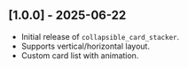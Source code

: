 ## [1.0.0] - 2025-06-22

- Initial release of `collapsible_card_stacker`.
- Supports vertical/horizontal layout.
- Custom card list with animation.
